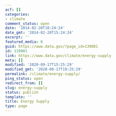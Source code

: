 ```yaml
---
acf: []
categories:
- climate
comment_status: open
date: '2014-02-20T10:24:24'
date_gmt: '2014-02-20T15:24:24'
excerpt: ''
featured_media: 0
guid: https://www.data.gov/?page_id=139081
id: 139081
link: https://www.data.gov/climate/energy-supply
meta: []
modified: '2020-09-17T15:25:29'
modified_gmt: '2020-09-17T19:25:29'
permalink: /climate/energy-supply/
ping_status: open
redirect_from: []
slug: energy-supply
status: publish
template: ''
title: Energy Supply
type: page
---
```


